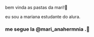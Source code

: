 
bem vinda as pastas da mari!🖤

eu sou a mariana estudante do alura.


 ### me segue la @mari_anahermnia .🌻
